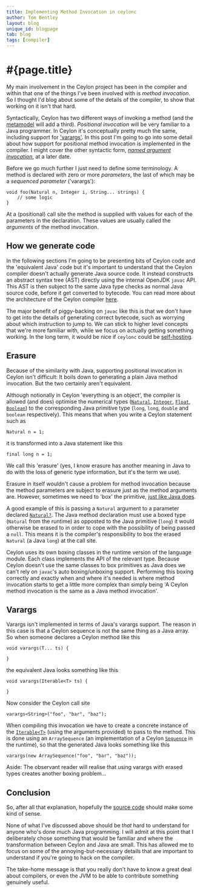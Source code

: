 ```yaml
---
title: Implementing Method Invocation in ceylonc
author: Tom Bentley
layout: blog
unique_id: blogpage
tab: blog
tags: [compiler]
---
```


# #{page.title}

My main involvement in the Ceylon project has been in the compiler and within
that one of the things I've been involved with is *method invocation*. So 
I thought I'd blog about some of the details of the compiler, to show that 
working on it isn't that hard.

Syntactically, Ceylon has two different ways of invoking a method (and the 
[metamodel](/documentation/tour/functions/) will add a third). 
*Positional invocation*
will be very familiar to a Java programmer. In Ceylon it's conceptually 
pretty much the same, including support for ['varargs'](/documentation/tour/missing-pieces/#sequenced_parameters). 
In this post I'm going to go into some detail about how support 
for positional method invocation is implemented in the compiler. I might cover 
the other syntactic form, [*named argument invocation*](/documentation/tour/named-arguments/), 
at a later date.

Before we go much further I just need to define some terminology. A method is
declared with zero or more *parameters*, the last of which may be a 
*sequenced parameter* ('varargs'):

    void foo(Natural n, Integer i, String... strings) {
        // some logic
    }
    
At a (positional) call site the method is supplied with values
for each of the parameters in the declaration. These values are usually called 
the *arguments* of the method invocation.

## How we generate code

In the following sections I'm going to be presenting bits of Ceylon code and 
the 'equivalent Java' code but it's 
important to understand that the Ceylon compiler doesn't 
actually generate Java source code. It instead constructs an abstract syntax 
tree (AST) directly 
using the internal OpenJDK `javac` API. This AST is then subject to the same 
Java type checks as normal Java source code, before it get converted to 
bytecode. You can read more about the architecture of the Ceylon compiler 
[here](/code/architecture/).

The major benefit of piggy-backing on `javac` like this is that
we don't have to get into the details of generating correct bytecode, such as 
worrying about which instruction to jump to. We can 
stick to higher level concepts that we're more familiar with, while we focus 
on actually getting something working. In the long term, it would be nice 
if `ceylonc` could be [self-hosting](http://en.wikipedia.org/wiki/Bootstrapping_%28compilers%29).

## Erasure

Because of the similarity with Java, supporting positional invocation in Ceylon 
isn't difficult: It boils down to generating a plain Java method 
invocation. But the two certainly aren't equivalent.

Although notionally in Ceylon 'everything is an object', the compiler is 
allowed (and does) optimise the numerical types 
([`Natural`](/documentation/api/current/ceylon/language/class_Natural.html), 
[`Integer`](/documentation/api/current/ceylon/language/class_Integer.html), 
[`Float`](/documentation/api/current/ceylon/language/class_Float.html), 
[`Boolean`](/documentation/api/current/ceylon/language/class_Boolean.html)) to the
corresponding Java primitive type 
(`long`, `long`, `double` and `boolean` respectively). This means that when you 
write a Ceylon statement such as

    Natural n = 1;
    
it is transformed into a Java statement like this

<!-- lang: java -->
    final long n = 1;

We call this 'erasure' (yes, I know erasure has another meaning in
Java to do with the loss of generic type information, but it's the term 
we use).

Erasure in itself wouldn't
cause a problem for method invocation because the method parameters are 
subject to erasure just as the method arguments are. However, sometimes we 
need to 'box' the primitive, [just like Java does](http://docs.oracle.com/javase/1.5.0/docs/guide/language/autoboxing.html). 

A good example of this is 
passing a `Natural` argument to a parameter declared 
[`Natural?`](/documentation/tour/basics/#dealing_with_objects_that_arent_there). 
The Java method declaration must use a boxed type (`Natural` from the runtime) 
as opposted to the Java primitive (`long`) it would otherwise be erased to 
in order to cope with the possibility of being passed a `null`. 
This means it is the compiler's responsibility to box the 
erased `Natural` (a Java `long`) at the call site.

Ceylon uses its own boxing classes in the runtime version of the 
language module.
Each class implements the API of the relevant type. Because Ceylon doesn't use 
the same classes to box primitives as Java does we can't rely on 
`javac`'s auto boxing/unboxing support. Performing this boxing correctly and
exactly when and where it's needed is where method invocation starts to 
get a little more complex than simply being 'A Ceylon method invocation is the 
same as a Java method invocation'.

## Varargs 

Varargs isn't implemented in terms of Java's varargs support. 
The reason in this case is that a Ceylon 
sequence is not the same thing as a Java array. So when someone declares a 
Ceylon method like this

    void varargs(T... ts) {
    
    }

the equivalent Java looks something like this

<!-- lang: java -->
    void varargs(Iterable<T> ts) {
    
    }

Now consider the Ceylon call site

    varargs<String>("foo", "bar", "baz");

When compiling this invocation we have to create a concrete instance of the 
[`Iterable<T>`](/documentation/api/current/ceylon/language/interface_Iterable.html) (using the arguments provided) to pass 
to the method.
This is done using an `ArraySequence` (an implementation of a Ceylon 
[`Sequence`](/documentation/api/current/ceylon/language/interface_Sequence.html) 
in the runtime), so that the generated Java looks something like this

<!-- lang: java -->
    varargs(new ArraySequence("foo", "bar", "baz"));

Aside: The observant reader will realise that using varargs with erased types creates
another boxing problem...

## Conclusion

So, after all that explanation, hopefully the [source code](https://github.com/ceylon/ceylon-compiler/blob/c8ca6087e94a98654d7361c3f399a099c2cc7a97/src/com/redhat/ceylon/compiler/codegen/ExpressionTransformer.java#LC758) 
should make some kind of sense.

None of what I've discussed above should be *that* hard to understand for 
anyone who's done much Java programming. I will admit at this point that I 
deliberately chose something that would be familiar and where the 
transformation between Ceylon and Java are small. This has allowed me to focus 
on some of the annoying-but-necessary details that are important to 
understand if you're going to hack on the compiler. 

The take-home message is 
that you really don't have to know a great deal about compilers, or even the 
JVM to be able to contribute something genuinely useful.


